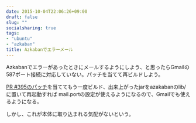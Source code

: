 ```yaml
---
date: 2015-10-04T22:06:26+09:00
draft: false
slug: ""
socialsharing: true
tags:
- "ubuntu"
- "azkaban"
title: Azkabanでエラーメール
---
```

Azkabanでエラーがあったときにメールするようにしよう、と思ったらGmailの587ポート接続に対応していない。パッチを当てて再ビルドしよう。
<!--more-->
[PR #395のパッチ](https://github.com/azkaban/azkaban/pull/395.patch)を当ててもう一度ビルド、出来上がったjarをazakabanのlib/に置いて再起動すれば
mail.portの設定が使えるようになるので、Gmailでも使えるようになる。

しかし、これが本体に取り込まれる気配がないという。
